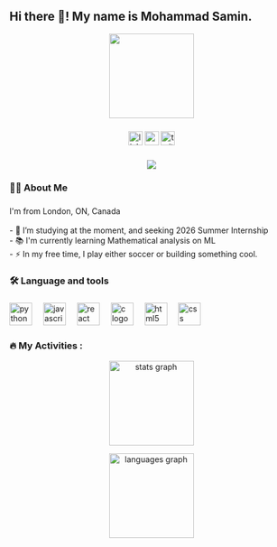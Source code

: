 <h2 align="left">Hi there 👋! My name is Mohammad Samin.</h2>

<div align="center">
  <img height="150" src="https://media.giphy.com/media/M9gbBd9nbDrOTu1Mqx/giphy.gif"  />
</div>

###

<div align="center">
  <img src="https://img.shields.io/static/v1?message=LinkedIn&logo=linkedin&label=&color=0077B5&logoColor=white&labelColor=&style=for-the-badge" height="25" alt="linkedin logo"  />
  <img src="https://img.shields.io/static/v1?message=Youtube&logo=youtube&label=&color=FF0000&logoColor=white&labelColor=&style=for-the-badge" height="25" alt="youtube logo"  />
  <img src="https://img.shields.io/static/v1?message=Twitter&logo=twitter&label=&color=1DA1F2&logoColor=white&labelColor=&style=for-the-badge" height="25" alt="twitter logo"  />
</div>

###

<div align="center">
  <img src="https://visitor-badge.laobi.icu/badge?page_id=maurodesouza.maurodesouza&"  />
</div>

###


###

<h3 align="left">👩‍💻  About Me</h3>

###

<p align="left">I'm from London, ON, Canada <br><br>- 🔭 I’m studying at the moment, and seeking 2026 Summer Internship <br>- 📚 I'm currently learning Mathematical analysis on ML <br>- ⚡ In my free time, I play either soccer or building something cool. </p>

###

<h3 align="left">🛠 Language and tools</h3>

###

<div align="left">
  <img src="https://cdn.jsdelivr.net/gh/devicons/devicon/icons/python/python-original.svg" height="40" alt="python logo"  />
  <img width="12" />
  <img src="https://cdn.jsdelivr.net/gh/devicons/devicon/icons/javascript/javascript-original.svg" height="40" alt="javascript logo"  />
  <img width="12" />
  <img src="https://cdn.jsdelivr.net/gh/devicons/devicon/icons/react/react-original.svg" height="40" alt="react logo"  />
  <img width="12" />
  <img src="https://cdn.jsdelivr.net/gh/devicons/devicon/icons/c/c-original.svg" height="40" alt="c logo"  />
  <img width="12" />
  <img src="https://cdn.jsdelivr.net/gh/devicons/devicon/icons/html5/html5-original.svg" height="40" alt="html5 logo"  />
  <img width="12" />
  <img src="https://cdn.jsdelivr.net/gh/devicons/devicon/icons/css3/css3-original.svg" height="40" alt="css logo"  />
</div>

###

###

<h3 align="left">🔥 My Activities :</h3>

<div align="center">

  <!-- GitHub Stats -->
  <img
    src="https://github-readme-stats.vercel.app/api?username=msamin-25&show_icons=true&hide_title=false&hide_rank=false&include_all_commits=false&count_private=false&disable_animations=false&theme=dracula&locale=en&hide_border=false&order=1"
    alt="stats graph"
    height="150"
  />

  <!-- Top Languages -->
  <img
    src="https://github-readme-stats.vercel.app/api/top-langs?username=msamin-25&locale=en&hide_title=false&layout=compact&card_width=320&langs_count=5&theme=dracula&hide_border=false&order=2"
    alt="languages graph"
    height="150"
  />

</div>

###

###
